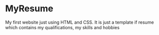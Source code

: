 # MyResume
My first website just using HTML and CSS. It is just a template if resume which contains my qualifications, my skills and hobbies
